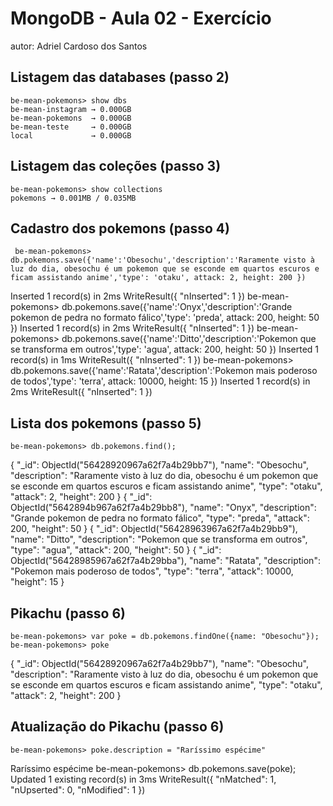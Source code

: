# MongoDB - Aula 02 - Exercício
autor: Adriel Cardoso dos Santos

## Listagem das databases (passo 2)

	be-mean-pokemons> show dbs
	be-mean-instagram → 0.000GB
	be-mean-pokemons  → 0.000GB
	be-mean-teste     → 0.000GB
	local             → 0.000GB


## Listagem das coleções (passo 3)

	be-mean-pokemons> show collections
	pokemons → 0.001MB / 0.035MB


## Cadastro dos pokemons (passo 4)

	 be-mean-pokemons> db.pokemons.save({'name':'Obesochu','description':'Raramente visto à luz do dia, obesochu é um pokemon que se esconde em quartos escuros e ficam assistando anime','type': 'otaku', attack: 2, height: 200 })
Inserted 1 record(s) in 2ms
WriteResult({
  "nInserted": 1
})
	 be-mean-pokemons> db.pokemons.save({'name':'Onyx','description':'Grande pokemon de pedra no formato fálico','type': 'preda', attack: 200, height: 50 })
Inserted 1 record(s) in 2ms
WriteResult({
  "nInserted": 1
})
	 be-mean-pokemons> db.pokemons.save({'name':'Ditto','description':'Pokemon que se transforma em outros','type': 'agua', attack: 200, height: 50 })
Inserted 1 record(s) in 1ms
WriteResult({
  "nInserted": 1
})
	 be-mean-pokemons> db.pokemons.save({'name':'Ratata','description':'Pokemon mais poderoso de todos','type': 'terra', attack: 10000, height: 15 })
Inserted 1 record(s) in 2ms
WriteResult({
  "nInserted": 1
})


## Lista dos pokemons (passo 5)
	
	be-mean-pokemons> db.pokemons.find();
{
  "_id": ObjectId("56428920967a62f7a4b29bb7"),
  "name": "Obesochu",
  "description": "Raramente visto à luz do dia, obesochu é um pokemon que se esconde em quartos escuros e ficam assistando anime",
  "type": "otaku",
  "attack": 2,
  "height": 200
}
{
  "_id": ObjectId("5642894b967a62f7a4b29bb8"),
  "name": "Onyx",
  "description": "Grande pokemon de pedra no formato fálico",
  "type": "preda",
  "attack": 200,
  "height": 50
}
{
  "_id": ObjectId("56428963967a62f7a4b29bb9"),
  "name": "Ditto",
  "description": "Pokemon que se transforma em outros",
  "type": "agua",
  "attack": 200,
  "height": 50
}
{
  "_id": ObjectId("56428985967a62f7a4b29bba"),
  "name": "Ratata",
  "description": "Pokemon mais poderoso de todos",
  "type": "terra",
  "attack": 10000,
  "height": 15
}


## Pikachu (passo 6)

	be-mean-pokemons> var poke = db.pokemons.findOne({name: "Obesochu"});
	be-mean-pokemons> poke
{
  "_id": ObjectId("56428920967a62f7a4b29bb7"),
  "name": "Obesochu",
  "description": "Raramente visto à luz do dia, obesochu é um pokemon que se esconde em quartos escuros e ficam assistando anime",
  "type": "otaku",
  "attack": 2,
  "height": 200
}

## Atualização do Pikachu (passo 6)

	be-mean-pokemons> poke.description = "Raríssimo espécime"
Raríssimo espécime
	be-mean-pokemons> db.pokemons.save(poke);
Updated 1 existing record(s) in 3ms
WriteResult({
  "nMatched": 1,
  "nUpserted": 0,
  "nModified": 1
})


